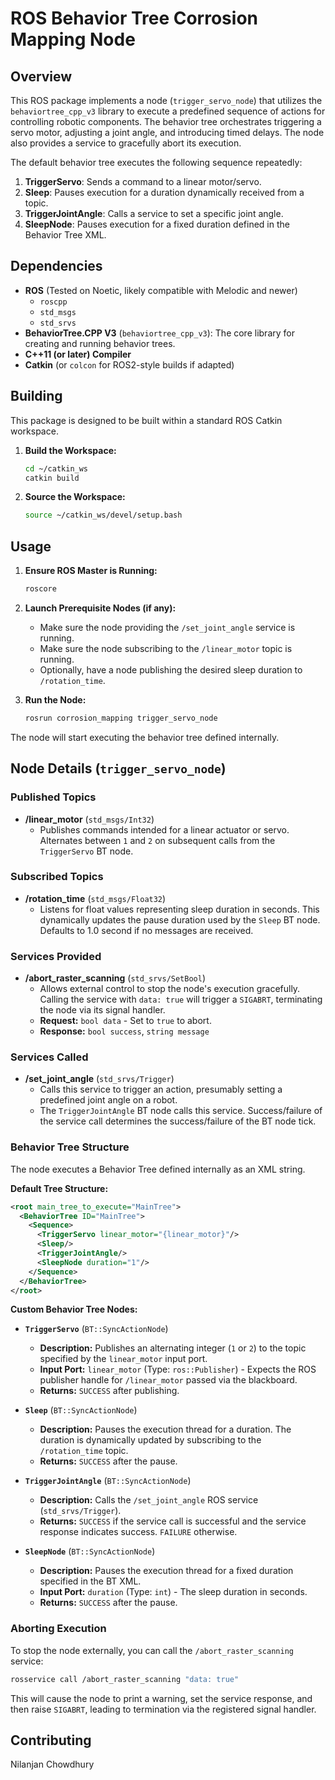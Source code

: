 
# ROS Behavior Tree Corrosion Mapping Node

## Overview

This ROS package implements a node (`trigger_servo_node`) that utilizes the `behaviortree_cpp_v3` library to execute a predefined sequence of actions for controlling robotic components. The behavior tree orchestrates triggering a servo motor, adjusting a joint angle, and introducing timed delays. The node also provides a service to gracefully abort its execution.

The default behavior tree executes the following sequence repeatedly:
1.  **TriggerServo**: Sends a command to a linear motor/servo.
2.  **Sleep**: Pauses execution for a duration dynamically received from a topic.
3.  **TriggerJointAngle**: Calls a service to set a specific joint angle.
4.  **SleepNode**: Pauses execution for a fixed duration defined in the Behavior Tree XML.

## Dependencies

* **ROS** (Tested on Noetic, likely compatible with Melodic and newer)
    * `roscpp`
    * `std_msgs`
    * `std_srvs`
* **BehaviorTree.CPP V3** (`behaviortree_cpp_v3`): The core library for creating and running behavior trees.
* **C++11 (or later) Compiler**
* **Catkin** (or `colcon` for ROS2-style builds if adapted)

## Building

This package is designed to be built within a standard ROS Catkin workspace.

1.  **Build the Workspace:**
    ```bash
    cd ~/catkin_ws
    catkin build
    ```

2.  **Source the Workspace:**
    ```bash
    source ~/catkin_ws/devel/setup.bash
    ```

## Usage

1.  **Ensure ROS Master is Running:**
    ```bash
    roscore
    ```

2.  **Launch Prerequisite Nodes (if any):**
    * Make sure the node providing the `/set_joint_angle` service is running.
    * Make sure the node subscribing to the `/linear_motor` topic is running.
    * Optionally, have a node publishing the desired sleep duration to `/rotation_time`.

3.  **Run the Node:**
    ```bash
    rosrun corrosion_mapping trigger_servo_node
    ```

The node will start executing the behavior tree defined internally.

## Node Details (`trigger_servo_node`)

### Published Topics

* **/linear\_motor** (`std_msgs/Int32`)
    * Publishes commands intended for a linear actuator or servo. Alternates between `1` and `2` on subsequent calls from the `TriggerServo` BT node.

### Subscribed Topics

* **/rotation\_time** (`std_msgs/Float32`)
    * Listens for float values representing sleep duration in seconds. This dynamically updates the pause duration used by the `Sleep` BT node. Defaults to 1.0 second if no messages are received.

### Services Provided

* **/abort\_raster\_scanning** (`std_srvs/SetBool`)
    * Allows external control to stop the node's execution gracefully. Calling the service with `data: true` will trigger a `SIGABRT`, terminating the node via its signal handler.
    * **Request:** `bool data` - Set to `true` to abort.
    * **Response:** `bool success`, `string message`

### Services Called

* **/set\_joint\_angle** (`std_srvs/Trigger`)
    * Calls this service to trigger an action, presumably setting a predefined joint angle on a robot.
    * The `TriggerJointAngle` BT node calls this service. Success/failure of the service call determines the success/failure of the BT node tick.

### Behavior Tree Structure

The node executes a Behavior Tree defined internally as an XML string.

**Default Tree Structure:**

```xml
<root main_tree_to_execute="MainTree">
  <BehaviorTree ID="MainTree">
    <Sequence>
      <TriggerServo linear_motor="{linear_motor}"/>
      <Sleep/>
      <TriggerJointAngle/>
      <SleepNode duration="1"/>
    </Sequence>
  </BehaviorTree>
</root>
```

**Custom Behavior Tree Nodes:**

* **`TriggerServo`** (`BT::SyncActionNode`)
    * **Description:** Publishes an alternating integer (`1` or `2`) to the topic specified by the `linear_motor` input port.
    * **Input Port:** `linear_motor` (Type: `ros::Publisher`) - Expects the ROS publisher handle for `/linear_motor` passed via the blackboard.
    * **Returns:** `SUCCESS` after publishing.

* **`Sleep`** (`BT::SyncActionNode`)
    * **Description:** Pauses the execution thread for a duration. The duration is dynamically updated by subscribing to the `/rotation_time` topic.
    * **Returns:** `SUCCESS` after the pause.

* **`TriggerJointAngle`** (`BT::SyncActionNode`)
    * **Description:** Calls the `/set_joint_angle` ROS service (`std_srvs/Trigger`).
    * **Returns:** `SUCCESS` if the service call is successful and the service response indicates success. `FAILURE` otherwise.

* **`SleepNode`** (`BT::SyncActionNode`)
    * **Description:** Pauses the execution thread for a fixed duration specified in the BT XML.
    * **Input Port:** `duration` (Type: `int`) - The sleep duration in seconds.
    * **Returns:** `SUCCESS` after the pause.

### Aborting Execution

To stop the node externally, you can call the `/abort_raster_scanning` service:

```bash
rosservice call /abort_raster_scanning "data: true"
```

This will cause the node to print a warning, set the service response, and then raise `SIGABRT`, leading to termination via the registered signal handler.

## Contributing
Nilanjan Chowdhury
